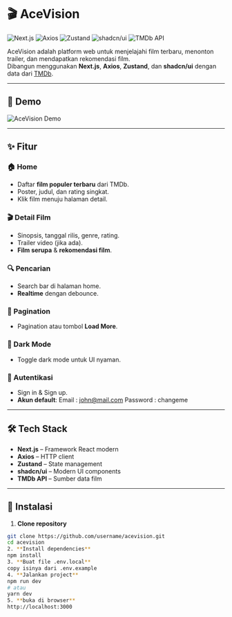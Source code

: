 # 🎬 AceVision

![Next.js](https://img.shields.io/badge/Next.js-000000?style=for-the-badge&logo=nextdotjs&logoColor=white)
![Axios](https://img.shields.io/badge/Axios-5A29E4?style=for-the-badge&logo=axios&logoColor=white)
![Zustand](https://img.shields.io/badge/Zustand-764ABC?style=for-the-badge&logo=react&logoColor=white)
![shadcn/ui](https://img.shields.io/badge/shadcn/ui-000000?style=for-the-badge)
![TMDb API](https://img.shields.io/badge/TMDb-01D277?style=for-the-badge&logo=tmdb&logoColor=white)

AceVision adalah platform web untuk menjelajahi film terbaru, menonton trailer, dan mendapatkan rekomendasi film.  
Dibangun menggunakan **Next.js**, **Axios**, **Zustand**, dan **shadcn/ui** dengan data dari [TMDb](https://www.themoviedb.org/).

---

## 🎥 Demo

![AceVision Demo](docs/demo/acevision-demo.gif)

---

## ✨ Fitur

### 🏠 Home
- Daftar **film populer terbaru** dari TMDb.
- Poster, judul, dan rating singkat.
- Klik film menuju halaman detail.

### 🎬 Detail Film
- Sinopsis, tanggal rilis, genre, rating.
- Trailer video (jika ada).
- **Film serupa** & **rekomendasi film**.

### 🔍 Pencarian
- Search bar di halaman home.
- **Realtime** dengan debounce.

### 📜 Pagination
- Pagination atau tombol **Load More**.

### 🌙 Dark Mode
- Toggle dark mode untuk UI nyaman.

### 🔑 Autentikasi
- Sign in & Sign up.
- **Akun default**:
Email : john@mail.com
Password : changeme


---

## 🛠 Tech Stack

- **Next.js** – Framework React modern
- **Axios** – HTTP client
- **Zustand** – State management
- **shadcn/ui** – Modern UI components
- **TMDb API** – Sumber data film

---

## 🚀 Instalasi

1. **Clone repository**
 ```bash
 git clone https://github.com/username/acevision.git
 cd acevision
2. **Install dependencies**
 npm install
3. **Buat file .env.local**
 copy isinya dari .env.example
4. **Jalankan project**
 npm run dev
# atau
 yarn dev
5. **buka di browser**
 http://localhost:3000
